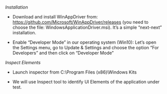 *Installation*

- Download and install WinAppDriver from: https://github.com/Microsoft/WinAppDriver/releases (you need to choose the file: WindowsApplicationDriver.msi). It’s a simple “next-next” installation.

- Enable “Developer Mode” in our operating system (Win10): Let’s open the Settings menu, go to Update & Settings and choose the option “For Developers” and then click on “Developer Mode”

*Inspect Elements*

- Launch inspector from C:\Program Files (x86)\Windows Kits

- We will use Inspect tool to identify UI Elements of the application under test.
